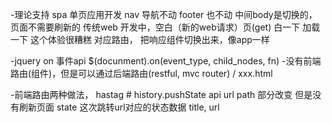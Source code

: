 -理论支持
 spa 单页应用开发 nav 导航不动
 footer 也不动 中间body是切换的， 页面不需要刷新的
 传统web 开发中，空白（新的web请求）页(get)
 白一下 加载一下 这个体验很糟糕
 对应路由， 把响应组件切换出来，像app一样

-jquery on 事件api
$(docunment).on(event_type, child_nodes, fn)
-没有前端路由(组件)，但是可以通过后端路由(restful, mvc router) / xxx.html

-前端路由两种做法， hastag #
 history.pushState api url path 部分改变
 但是没有刷新页面
 state 这次跳转url对应的状态数据
 title,  url
 